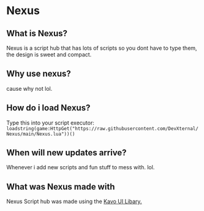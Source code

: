 # Nexus
## What is Nexus?
Nexus is a script hub that has lots of scripts so you dont have to type them, the design is sweet and compact.
## Why use nexus?
cause why not lol.
## How do i load Nexus?
Type this into your script executor: `loadstring(game:HttpGet("https://raw.githubusercontent.com/DevXternal/Nexus/main/Nexus.lua"))()`
## When will new updates arrive?
Whenever i add new scripts and fun stuff to mess with. lol.
## What was Nexus made with
Nexus Script hub was made using the <a href="https://xheptcofficial.gitbook.io/kavo-library/">Kavo UI Libary.</a>
